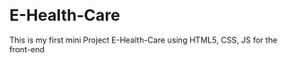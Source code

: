 # E-Health-Care
This is my first mini Project E-Health-Care using HTML5, CSS, JS  for the front-end 
